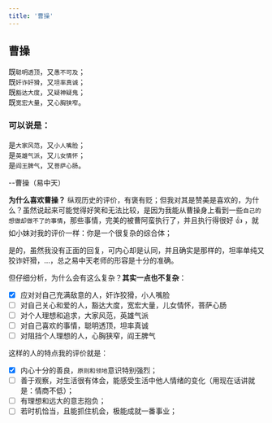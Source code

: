 ```yaml
---
title: '曹操'
---
```

 
## 曹操  

既`聪明透顶`，又`愚不可及`；  
既`奸诈奸猾`，又`坦率真诚`；  
既`豁达大度`，又`疑神疑鬼`；  
既`宽宏大量`，又`心胸狭窄`。  

### 可以说是：  
是`大家风范`，又`小人嘴脸`；  
是`英雄气派`，又`儿女情怀`；  
是`阎王脾气`，又`菩萨心肠`。  
  
--曹操（易中天）

__为什么喜欢曹操？__ 纵观历史的评价，有褒有贬；但我对其是赞美是喜欢的，为什么？虽然说起来可能觉得好笑和无法比较，是因为我能从曹操身上看到一些`自己的想做却做不了的事情`，那些事情，完美的被曹阿蛮执行了，并且执行得很好 :thumbsup: ，就如小妹对我的评价一样：你是一个很复杂的综合体；

是的，虽然我没有正面的回复，可内心却是认同，并且确实是那样的，坦率单纯又狡诈奸猾，...，总之易中天老师的形容是十分的准确。

但仔细分析，为什么会有这么复杂？__其实一点也不复杂__：

- [x] 应对对自己充满敌意的人，奸诈狡猾，小人嘴脸
- [ ] 对自己关心和爱的人，豁达大度，宽宏大量，儿女情怀，菩萨心肠
- [ ] 对个人理想和追求，大家风范，英雄气派
- [ ] 对自己喜欢的事情，聪明透顶，坦率真诚
- [ ] 对阻挡个人理想的人，心胸狭窄，阎王脾气

这样的人的特点我的评价就是：
- [x] 内心十分的善良，`原则和领地`意识特别强烈；
- [ ] 善于观察，对生活很有体会，能感受生活中他人情绪的变化（用现在话讲就是：情商不低）；
- [ ] 有理想和远大的意志抱负；
- [ ] 若时机恰当，且能抓住机会，极能成就一番事业；